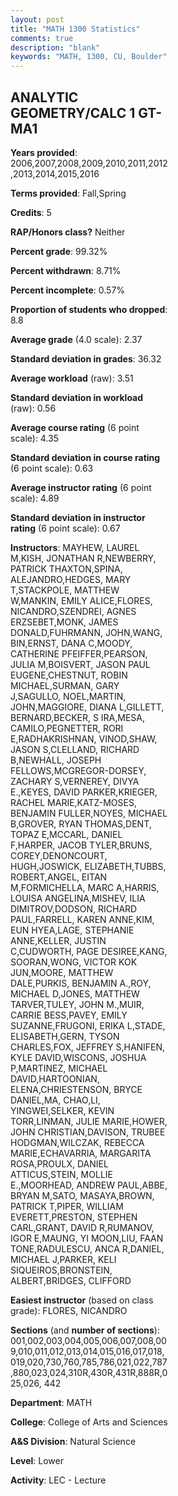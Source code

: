 ```yaml
---
layout: post
title: "MATH 1300 Statistics"
comments: true
description: "blank"
keywords: "MATH, 1300, CU, Boulder"
--- 
```

<head>
<script src="https://ajax.googleapis.com/ajax/libs/jquery/2.1.3/jquery.min.js"></script>
<script src="https://dl.dropboxusercontent.com/s/pc42nxpaw1ea4o9/highcharts.js?dl=0"></script>
<!-- <script src="../assets/js/highcharts.js"></script> -->
<style type="text/css">@font-face {
	font-family: "Bebas Neue";
	src: url(https://www.filehosting.org/file/details/544349/BebasNeue%20Regular.otf) format("opentype");
	}
	h1.Bebas { 
		font-family: "Bebas Neue", Verdana, Tahoma;
	}
</style>
</head>
<body>
	<div id="container" style="float: right; width: 45%; height: 88%; margin-left: 2.5%; margin-right: 2.5%;"></div>
	<script language="JavaScript">
		$(document).ready(function() {
		var chart = {type: 'column'};
		var title = {text: 'Grade Distribution'};
		var xAxis = {categories: ['A','B','C','D','F'],crosshair: true};
		var yAxis = {min: 0,title: {text: 'Percentage'}};
		var tooltip = {headerFormat: '<center><b><span style="font-size:20px">{point.key}</span></b></center>',
		               pointFormat: '<td style="padding:0"><b>{point.y:.1f}%</b></td>',
		               footerFormat: '</table>',shared: true,useHTML: true};
		var plotOptions = {column: {pointPadding: 0.0,borderWidth: 0}};  
		var credits = {enabled: false};var series= [{name: 'Percent',data: [21.11,30.18,25.91,11.15,11.65,]}];
		var json = {};
		json.chart = chart;
		json.title = title;
		json.tooltip = tooltip;
		json.xAxis = xAxis;
		json.yAxis = yAxis;  
		json.series = series;
		json.plotOptions = plotOptions;  
		json.credits = credits;
		$('#container').highcharts(json);
	});
	</script>
</body>
			   
## ANALYTIC GEOMETRY/CALC 1 GT-MA1

**Years provided**: 2006,2007,2008,2009,2010,2011,2012,2013,2014,2015,2016

**Terms provided**: Fall,Spring

**Credits**: 5

**RAP/Honors class?** Neither

**Percent grade**: 99.32%

**Percent withdrawn**: 8.71%

**Percent incomplete**: 0.57%

**Proportion of students who dropped**: 8.8

**Average grade** (4.0 scale): 2.37

**Standard deviation in grades**: 36.32

**Average workload** (raw): 3.51

**Standard deviation in workload** (raw): 0.56

**Average course rating** (6 point scale): 4.35

**Standard deviation in course rating** (6 point scale): 0.63

**Average instructor rating** (6 point scale): 4.89

**Standard deviation in instructor rating** (6 point scale): 0.67

**Instructors**: MAYHEW, LAUREL M,KISH, JONATHAN R,NEWBERRY, PATRICK THAXTON,SPINA, ALEJANDRO,HEDGES, MARY T,STACKPOLE, MATTHEW W,MANKIN, EMILY ALICE,FLORES, NICANDRO,SZENDREI, AGNES ERZSEBET,MONK, JAMES DONALD,FUHRMANN, JOHN,WANG, BIN,ERNST, DANA C,MOODY, CATHERINE PFEIFFER,PEARSON, JULIA M,BOISVERT, JASON PAUL EUGENE,CHESTNUT, ROBIN MICHAEL,SURMAN, GARY J,SAGULLO, NOEL,MARTIN, JOHN,MAGGIORE, DIANA L,GILLETT, BERNARD,BECKER, S IRA,MESA, CAMILO,PEGNETTER, RORI E,RADHAKRISHNAN, VINOD,SHAW, JASON S,CLELLAND, RICHARD B,NEWHALL, JOSEPH FELLOWS,MCGREGOR-DORSEY, ZACHARY S,VERNEREY, DIVYA E.,KEYES, DAVID PARKER,KRIEGER, RACHEL MARIE,KATZ-MOSES, BENJAMIN FULLER,NOYES, MICHAEL B,GROVER, RYAN THOMAS,DENT, TOPAZ E,MCCARL, DANIEL F,HARPER, JACOB TYLER,BRUNS, COREY,DENONCOURT, HUGH,JOSWICK, ELIZABETH,TUBBS, ROBERT,ANGEL, EITAN M,FORMICHELLA, MARC A,HARRIS, LOUISA ANGELINA,MISHEV, ILIA DIMITROV,DODSON, RICHARD PAUL,FARRELL, KAREN ANNE,KIM, EUN HYEA,LAGE, STEPHANIE ANNE,KELLER, JUSTIN C,CUDWORTH, PAGE DESIREE,KANG, SOORAN,WONG, VICTOR KOK JUN,MOORE, MATTHEW DALE,PURKIS, BENJAMIN A.,ROY, MICHAEL D,JONES, MATTHEW TARVER,TULEY, JOHN M.,MUIR, CARRIE BESS,PAVEY, EMILY SUZANNE,FRUGONI, ERIKA L,STADE, ELISABETH,GERN, TYSON CHARLES,FOX, JEFFREY S,HANIFEN, KYLE DAVID,WISCONS, JOSHUA P,MARTINEZ, MICHAEL DAVID,HARTOONIAN, ELENA,CHRIESTENSON, BRYCE DANIEL,MA, CHAO,LI, YINGWEI,SELKER, KEVIN TORR,LINMAN, JULIE MARIE,HOWER, JOHN CHRISTIAN,DAVISON, TRUBEE HODGMAN,WILCZAK, REBECCA MARIE,ECHAVARRIA, MARGARITA ROSA,PROULX, DANIEL ATTICUS,STEIN, MOLLIE E.,MOORHEAD, ANDREW PAUL,ABBE, BRYAN M,SATO, MASAYA,BROWN, PATRICK T,PIPER, WILLIAM EVERETT,PRESTON, STEPHEN CARL,GRANT, DAVID R,RUMANOV, IGOR E,MAUNG, YI MOON,LIU, FAAN TONE,RADULESCU, ANCA R,DANIEL, MICHAEL J,PARKER, KELI SIQUEIROS,BRONSTEIN, ALBERT,BRIDGES, CLIFFORD

**Easiest instructor** (based on class grade): FLORES, NICANDRO

**Sections** (and **number of sections**): 001,002,003,004,005,006,007,008,009,010,011,012,013,014,015,016,017,018,019,020,730,760,785,786,021,022,787,880,023,024,310R,430R,431R,888R,025,026, 442

**Department**: MATH

**College**: College of Arts and Sciences

**A&S Division**: Natural Science

**Level**: Lower

**Activity**: LEC - Lecture